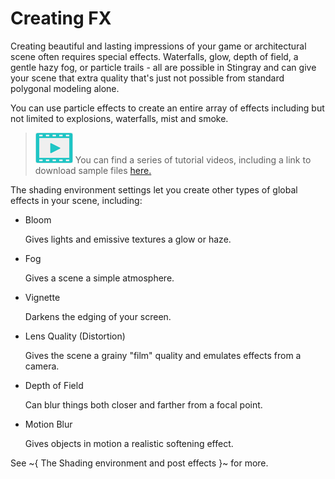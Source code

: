 # Creating FX

Creating beautiful and lasting impressions of your game or architectural scene often requires special effects. Waterfalls, glow, depth of field, a gentle hazy fog, or particle trails - all are possible in Stingray and can give your scene that extra quality that's just not possible from standard polygonal modeling alone.

You can use particle effects to create an entire array of effects including but not limited to explosions, waterfalls, mist and smoke.

> ![](images/icon_video.png) You can find a series of tutorial videos, including a link to download sample files <a href="https://www.youtube.com/playlist?list=PLTjhBiJe1i2GoHq_WmjKKSU9ZWYV5tkJB" target="blank">here.</a>

The shading environment settings let you create other types of global effects in your scene, including:

- Bloom

    Gives lights and emissive textures a glow or haze.

- Fog

    Gives a scene a simple atmosphere.

- Vignette

    Darkens the edging of your screen.

- Lens Quality (Distortion)

    Gives the scene a grainy "film" quality and emulates effects from a camera.

- Depth of Field

    Can blur things both closer and farther from a focal point.

- Motion Blur

    Gives objects in motion a realistic softening effect.

See ~{ The Shading environment and post effects }~ for more.
